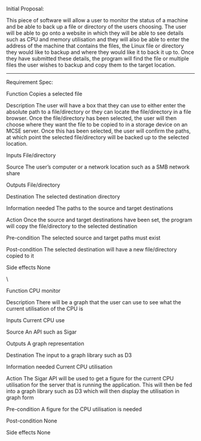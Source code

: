 Initial Proposal:

This piece of software will allow a user to monitor the status of a machine and be able to back up a file or directory of the users choosing. The user will be able to go onto a website in which they will be able to see details such as CPU and memory utilisation and they will also be able to enter the address of the machine that contains the files, the Linux file or directory they would like to backup and where they would like it to back it up to. Once they have submitted these details, the program will find the file or multiple files the user wishes to backup and copy them to the target location.

-----------------------------------------------------------------------------------------------------------------------------------------------------------------------------------------------------------------

Requirement Spec:

Function Copies a selected file

Description The user will have a box that they can use to either enter the absolute path to a file/directory or they can locate the file/directory in a file browser. Once the file/directory has been selected, the user will then choose where they want the file to be copied to in a storage device on an MCSE server. Once this has been selected, the user will confirm the paths, at which point the selected file/directory will be backed up to the selected location.

Inputs File/directory

Source The user’s computer or a network location such as a SMB network share

Outputs File/directory

Destination The selected destination directory

Information needed The paths to the source and target destinations

Action Once the source and target destinations have been set, the program will copy the file/directory to the selected destination

Pre-condition The selected source and target paths must exist

Post-condition The selected destination will have a new file/directory copied to it

Side effects None

\

Function CPU monitor

Description There will be a graph that the user can use to see what the current utilisation of the CPU is

Inputs Current CPU use

Source An API such as Sigar

Outputs A graph representation

Destination The input to a graph library such as D3

Information needed Current CPU utilisation

Action The Sigar API will be used to get a figure for the current CPU utilisation for the server that is running the application. This will then be fed into a graph library such as D3 which will then display the utilisation in graph form

Pre-condition A figure for the CPU utilisation is needed

Post-condition None

Side effects None
